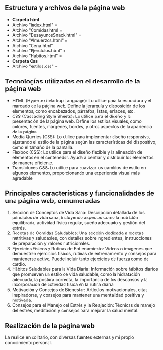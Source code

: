 ## Estructura y archivos de la página web
- **Carpeta html**
- Archivo "index.html" =
- Archivo "Comidas.html =
- Archivo "DesayunosSnack.html" =
- Archivo "Almuerzos.html" =
- Archivo "Cena.html"
- Archivo "Ejercicios.html" =
- Archivo "Habitos.html" =
- **Carpeta Css**
- Archivo "estilos.css" =
## Tecnologías utilizadas en el desarrollo de la página web 
- HTML (Hypertext Markup Language):
Lo utilice para la estructura y el marcado de la página web. Define la jerarquía y disposición de los elementos,
como encabezados, párrafos, listas, enlaces, etc.
- CSS (Cascading Style Sheets):
Lo utilice para el diseño y la presentación de la página web. Define los estilos visuales,
como colores, fuentes, márgenes, bordes, y otros aspectos de la apariencia de la página.
- Media Queries (CSS):
Lo utilice para implementar diseño responsivo, ajustando el estilo de la página según las características del dispositivo,
 como el tamaño de la pantalla.
- Flexbox (CSS):
Lo utilice para el diseño flexible y la alineación de elementos en el contenedor.
Ayuda a centrar y distribuir los elementos de manera eficiente.
- Transiciones CSS:
Lo utilice para suavizar los cambios de estilo en algunos elementos,
 proporcionando una experiencia visual más agradable.
## Principales características y funcionalidades de una página web, ennumeradas
1. Sección de Conceptos de Vida Sana:
Descripción detallada de los principios de vida sana, incluyendo aspectos como la nutrición equilibrada,
actividad física regular, sueño adecuado y gestión del estrés.
2. Recetas de Comidas Saludables:
Una sección dedicada a recetas nutritivas y saludables, con detalles sobre ingredientes,
instrucciones de preparación y valores nutricionales.
3. Ejercicios Físicos y Rutinas de Entrenamiento:
Videos o imágenes que demuestren ejercicios físicos, rutinas de entrenamiento y
consejos para mantenerse activo. Puede incluir tanto ejercicios de fuerza como de cardio.
4. Hábitos Saludables para la Vida Diaria:
Información sobre hábitos diarios que promueven un estilo de vida saludable, como la hidratación adecuada,
la postura correcta, la importancia de los descansos y la incorporación de actividad física en la rutina diaria.
5. Motivación y Consejos de Bienestar:
Artículos motivacionales, citas inspiradoras, y consejos para mantener una mentalidad positiva y motivada.
6. Consejos para el Manejo del Estrés y la Relajación:
Técnicas de manejo del estrés, meditación y consejos para mejorar la salud mental.
## Realización de la página web
La realice en solitario, con diversas fuentes externas y mi propio conocimiento personal.
